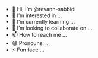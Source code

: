 - 👋 Hi, I’m @revann-sabbidi
- 👀 I’m interested in ...
- 🌱 I’m currently learning ...
- 💞️ I’m looking to collaborate on ...
- 📫 How to reach me ...
- 😄 Pronouns: ...
- ⚡ Fun fact: ...

<!---
revann-sabbidi/revann-sabbidi is a ✨ special ✨ repository because its `README.md` (this file) appears on your GitHub profile.
You can click the Preview link to take a look at your changes.
--->
